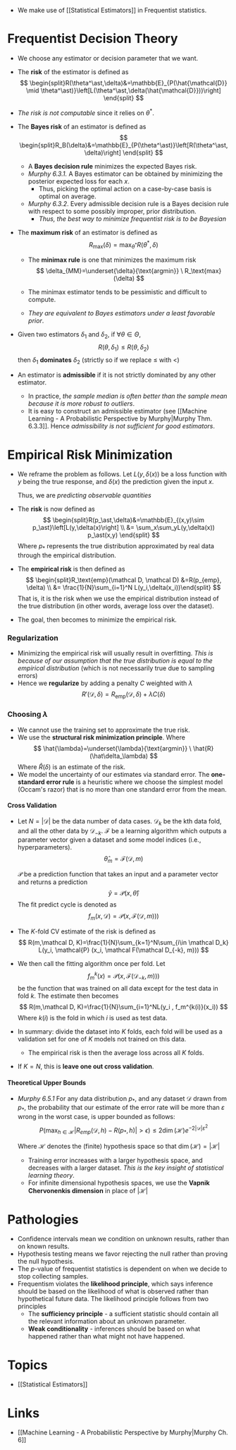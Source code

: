 * We make use of [[Statistical Estimators]] in Frequentist statistics.
# Frequentist Decision Theory
* We choose any estimator or decision parameter that we want.
* The **risk** of the estimator is defined as
  $$
  \begin{split}R(\theta^\ast,\delta)&=\mathbb{E}_{P(\hat{\mathcal{D}} \mid \theta^\ast)}\left[L(\theta^\ast,\delta(\hat{\mathcal{D}}))\right] \end{split}
  $$
  
* *The risk is not computable* since it relies on $\theta^\ast$. 
* The **Bayes risk** of an estimator is defined as 
  $$
  \begin{split}R_B(\delta)&=\mathbb{E}_{P(\theta^\ast)}\left[R(\theta^\ast, \delta)\right] \end{split}
  $$
  
	* A **Bayes decision rule** minimizes the expected Bayes risk.
	* *Murphy 6.3.1.* A Bayes estimator can be obtained by minimizing the posterior expected loss for each $x$. 
		* Thus, picking the optimal action on a case-by-case basis is optimal on average.
	* *Murphy 6.3.2*. Every admissible decision rule is a Bayes decision rule with respect to some possibly improper, prior distribution. 
		* *Thus, the best way to minimize frequentist risk is to be Bayesian*
* The **maximum risk** of an estimator is defined as 
  $$
  R_{\text{max}}(\delta)=\max_{\theta^\ast} R(\theta^\ast,\delta)
  $$
  
	* The **minimax rule** is one that minimizes the maximum risk 
	  $$
	  \delta_{MM}=\underset{\delta}{\text{argmin}} \ R_\text{max} (\delta)
	  $$
	  
	* The minimax estimator tends to be pessimistic and difficult to compute.
	* *They are equivalent to Bayes estimators under a least favorable prior*.
* Given two estimators $\delta_1$ and $\delta_2$, if $\forall \theta\in\Theta$, 
  $$
  R(\theta,\delta_1)\le R(\theta,\delta_2)
  $$
  then $\delta_1$ **dominates** $\delta_2$ (strictly so if we replace $\le$ with $<$)
* An estimator is **admissible** if it is not strictly dominated by any other estimator.
	* In practice, *the sample median is often better than the sample mean because it is more robust to outliers*. 
	* It is easy to construct an admissible estimator (see [[Machine Learning - A Probabilistic Perspective by Murphy|Murphy Thm. 6.3.3]]. Hence *admissibility is not sufficient for good estimators*.
# Empirical Risk Minimization
* We reframe the problem as follows. 
  Let $L(y,\delta(x))$ be a loss function with $y$ being the true response, and $\delta(x)$ the prediction given the input $x$. 
  
  Thus, we are *predicting observable quantities*
* The **risk** is now defined as 
  $$
  \begin{split}R(p_\ast,\delta)&=\mathbb{E}_{(x,y)\sim p_\ast}\left[L(y,\delta(x)\right] \\ 
  &= \sum_x\sum_yL(y,\delta(x)) p_\ast(x,y)
  \end{split}
  $$
  Where $p_\ast$ represents the true distribution approximated by real data through the empirical distribution.
* The **empirical risk** is then defined as 
  $$
  \begin{split}R_\text{emp}(\mathcal D, \mathcal D) &=R(p_{emp}, \delta) \\ &= \frac{1}{N}\sum_{i=1}^N L(y_i,\delta(x_i))\end{split}
  $$
  That is, it is the risk when we use the empirical distribution instead of the true distribution (in other words, average loss over the dataset).
* The goal, then becomes to minimize the empirical risk.
### Regularization
* Minimizing the empirical risk will usually result in overfitting. *This is because of our assumption that the true distribution is equal to the empirical distribution* (which is not necessarily true due to sampling errors)
* Hence we **regularize** by adding a penalty $C$ weighted with $\lambda$ 
  $$
  R'(\mathcal D, \delta)= R_{\text{emp}} (\mathcal D, \delta) + \lambda C(\delta)
  $$
  
### Choosing $\lambda$
* We cannot use the training set to approximate the true risk. 
* We use the **structural risk minimization principle**. Where 
  $$
  \hat{\lambda}=\underset{\lambda}{\text{argmin}} \ \hat{R}(\hat\delta_\lambda)
  $$
  Where $\hat R(\delta)$ is an estimate of the risk.
* We model the uncertainty of our estimates via standard error. The **one-standard error rule** is a heuristic where we choose the simplest model (Occam's razor) that is no more than one standard error from the mean.
#### Cross Validation
* Let
  $N=|\mathcal D|$ be the data number of data cases.
  $\mathcal{D}_k$ be the kth data fold, and all the other data by $\mathcal{D}_{-k}$. 
  $\mathcal{F}$ be a learning algorithm which outputs a parameter vector given a dataset and some model indices (i.e., hyperparameters). 
  $$
  \hat\theta_m=\mathcal F(\mathcal D,m)
  $$
  
  $\mathcal{P}$ be a prediction function that takes an input and a parameter vector and returns a prediction  
  $$
  \hat y=\mathcal P(x,\hat\theta)
  $$
  The fit predict cycle is denoted as 
  $$
  f_m(x,\mathcal D)=\mathcal P(x,\mathcal F(\mathcal D, m)))
  $$
  
* The $K$-fold CV estimate of the risk is defined as 
  $$
  R(m,\mathcal D, K)=\frac{1}{N}\sum_{k=1}^N\sum_{i\in \mathcal D_k} L(y_i, \mathcal{P} (x_i, \mathcal F(\mathcal D_{-k}, m)))
  $$
  
* We then call the fitting algorithm once per fold. Let 
  $$
  f^k_m(x)=\mathcal P (x,\mathcal F(\mathcal D_{-k},m)))
  $$
   be the function that was trained on all data except for the test data in fold $k$. The estimate then becomes 
   $$
   R(m,\mathcal D, K)=\frac{1}{N}\sum_{i=1}^NL(y_i , f_m^{k(i)}(x_i))
   $$
   Where $k(i)$ is the fold in which $i$ is used as test data.
* In summary: divide the dataset into $K$ folds, each fold will be used as a validation set for one of $K$ models not trained on this data. 
	* The empirical risk is then the average loss across all $K$ folds.
* If $K=N$, this is **leave one out cross validation**. 

#### Theoretical Upper Bounds
* *Murphy 6.5.1* For any data distribution $p_\ast$, and any dataset $\mathcal{D}$ drawn from $p_\ast$, the probability that our estimate of the error rate will be more than $\varepsilon$ wrong in the worst case, is upper bounded as follows: 
  $$
  P\left(\max_{h\in\mathcal{H}}|R_{emp}(\mathcal{D},h)-R(p_\ast,h)|>\epsilon\right)\le2 \dim(\mathcal{H})e^{-2|\mathcal{D}|\varepsilon^2}
  $$
  
  Where $\mathcal{H}$ denotes the (finite) hypothesis space so that $\dim(\mathcal H)=|\mathcal{H}|$ 
	* Training error increases with a larger hypothesis space, and decreases with a larger dataset. *This is the key insight of statistical learning theory*. 
	* For infinite dimensional hypothesis spaces, we use the **Vapnik Chervonenkis dimension** in place of $|\mathcal{H}|$
# Pathologies
* Confidence intervals mean we condition on unknown results, rather than on known results. 
* Hypothesis testing means we favor rejecting the null rather than proving the null hypothesis.
* The $p$-value of frequentist statistics is dependent on when we decide to stop collecting samples. 
* Frequentism violates the **likelihood principle**, which says inference should be based on the likelihood of what is observed rather than hypothetical future data. The likelihood principle follows from two principles
	* The **sufficiency principle** - a sufficient statistic should contain all the relevant information about an unknown parameter.
	* **Weak conditionality** - inferences should be based on what happened rather than what might not have happened.
# Topics
* [[Statistical Estimators]]
# Links
* [[Machine Learning - A Probabilistic Perspective by Murphy|Murphy Ch. 6]]